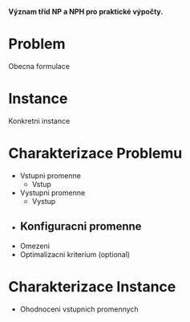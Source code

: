 **Význam tříd NP a NPH pro praktické výpočty.**

# Problem
Obecna formulace
# Instance
Konkretni instance 
# Charakterizace Problemu
- Vstupni promenne
	- Vstup
- Vystupni promenne
	- Vystup
- Konfiguracni promenne
	- 
- Omezeni
- Optimalizacni kriterium (optional)

# Charakterizace Instance
- Ohodnoceni vstupnich promennych